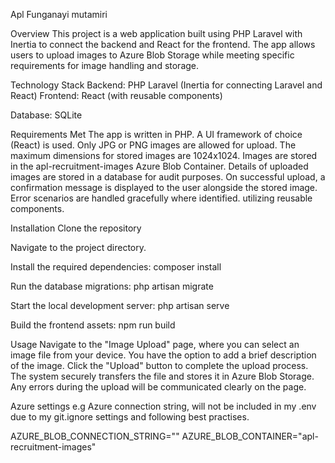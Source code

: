 Apl Funganayi mutamiri

Overview
This project is a web application built using PHP Laravel with Inertia to connect the backend and React for the frontend. The app allows users to upload images to Azure Blob Storage while meeting specific requirements for image handling and storage.

Technology Stack
Backend: PHP Laravel (Inertia for connecting Laravel and React)
Frontend: React (with reusable components)

Database: SQLite

Requirements Met
The app is written in PHP.
A UI framework of choice (React) is used.
Only JPG or PNG images are allowed for upload.
The maximum dimensions for stored images are 1024x1024.
Images are stored in the apl-recruitment-images Azure Blob Container.
Details of uploaded images are stored in a database for audit purposes.
On successful upload, a confirmation message is displayed to the user alongside the stored image.
Error scenarios are handled gracefully where identified. utilizing reusable components.

Installation
Clone the repository 

Navigate to the project directory.

Install the required dependencies: composer install

Run the database migrations: php artisan migrate

Start the local development server: php artisan serve

Build the frontend assets: npm run build

Usage
Navigate to the "Image Upload" page, where you can select an image file from your device.
You have the option to add a brief description of the image.
Click the "Upload" button to complete the upload process.
The system securely transfers the file and stores it in Azure Blob Storage.
Any errors during the upload will be communicated clearly on the page.


Azure settings e.g Azure connection string, will not be included in my .env due to my git.ignore settings and following best practises.

AZURE_BLOB_CONNECTION_STRING=""
AZURE_BLOB_CONTAINER="apl-recruitment-images"